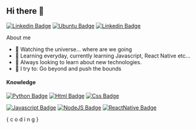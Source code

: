 ## Hi there 👋

[![Linkedin Badge](https://img.shields.io/badge/-Oseias%20Mozdzen-6633cc?style=flat-square&logo=Linkedin&logoColor=white&link=https://www.linkedin.com/in/os%C3%A9ias-mozdzen-martins-a3449b1b8/)](https://www.linkedin.com/in/os%C3%A9ias-mozdzen-martins-a3449b1b8/)
[![Ubuntu Badge](https://img.shields.io/badge/ubuntu-E95420?logo=ubuntu&logoColor=white&style=for-the-badge)]()
[![Linkedin Badge](https://img.shields.io/badge/-Instagram-%236747c7.svg?&style=for-the-badge&logo=instagram&logoColor=white)](https://www.instagram.com/oseiasmartins_/) 

About me

- 🔭 Watching the universe... where are we going
- :rocket: Learning everyday, currently learning Javascript, React Native etc...
- :seedling: Always looking to learn about new technologies.
- :rocket: I try to: Go beyond and push the bounds




#### Knowledge

[![Python Badge](https://img.shields.io/badge/python%20-%2314354C.svg?&style=for-the-badge&logo=python&logoColor=white)](https://www.python.org/)
[![Html Badge](https://img.shields.io/badge/html5%20-%23E34F26.svg?&style=for-the-badge&logo=html5&logoColor=white)]()
[![Css Badge](https://img.shields.io/badge/css3%20-%231572B6.svg?&style=for-the-badge&logo=css3&logoColor=white)]()

[![Javascript Badge](https://img.shields.io/badge/javascript%20-%23323330.svg?&style=for-the-badge&logo=javascript&logoColor=%23F7DF1E)]()
[![NodeJS Badge](https://img.shields.io/badge/node.js%20-%2343853D.svg?&style=for-the-badge&logo=node.js&logoColor=white)]()
[![ReactNative Badge](https://img.shields.io/badge/react_native%20-%2320232a.svg?&style=for-the-badge&logo=react&logoColor=%2361DAFB)]()





{ c o d i n g }

	
